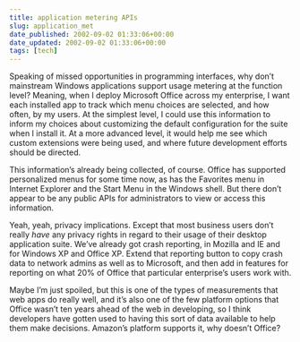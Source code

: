 ```yaml
---
title: application metering APIs
slug: application_met
date_published: 2002-09-02 01:33:06+00:00
date_updated: 2002-09-02 01:33:06+00:00
tags: [tech]
---
```

Speaking of missed opportunities in programming interfaces, why don’t mainstream Windows applications support usage metering at the function level? Meaning, when I deploy Microsoft Office across my enterprise, I want each installed app to track which menu choices are selected, and how often, by my users. At the simplest level, I could use this information to inform my choices about customizing the default configuration for the suite when I install it. At a more advanced level, it would help me see which custom extensions were being used, and where future development efforts should be directed.

This information’s already being collected, of course. Office has supported personalized menus for some time now, as has the Favorites menu in Internet Explorer and the Start Menu in the Windows shell. But there don’t appear to be any public APIs for administrators to view or access this information.

Yeah, yeah, privacy implications. Except that most business users don’t really *have* any privacy rights in regard to their usage of their desktop application suite. We’ve already got crash reporting, in Mozilla and IE and for Windows XP and Office XP. Extend that reporting button to copy crash data to network admins as well as to Microsoft, and then add in features for reporting on what 20% of Office that particular enterprise’s users work with.

Maybe I’m just spoiled, but this is one of the types of measurements that web apps do really well, and it’s also one of the few platform options that Office wasn’t ten years ahead of the web in developing, so I think developers have gotten used to having this sort of data available to help them make decisions. Amazon’s platform supports it, why doesn’t Office?
